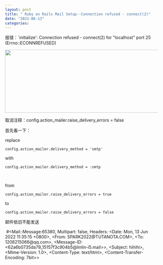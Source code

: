 ```yaml
---
layout: post
title: " Ruby on Rails Mail Setup--Connection refused - connect(2)"
date: "2022-06-13"
categories: 
---
```

<p>报错：`initialize&#39;: Connection refused - connect(2) for &quot;localhost&quot; port 25 (Errno::ECONNREFUSED)</p>

<p><img height="207" src="/uploads/ckeditor/pictures/13/image-20220613113551-1.png" width="1904" /></p>

<p>取消注释：config.action_mailer.raise_delivery_errors = false</p>

<p>首先看一下：</p>

<p>replace</p>

<pre class="lang-rb s-code-block">
<code class="hljs language-ruby">config.action_mailer.delivery_method = <span class="hljs-string">&#39;smtp&#39;</span>
</code></pre>

<p>with</p>

<pre class="lang-rb s-code-block">
<code class="hljs language-ruby">config.action_mailer.delivery_method = <span class="hljs-symbol">:smtp</span>
</code></pre>

<p>&nbsp;</p>

<p>from</p>

<pre class="lang-rb s-code-block">
<code class="hljs language-ruby">config.action_mailer.raise_delivery_errors = <span class="hljs-literal">true</span>
</code></pre>

<p>to</p>

<pre class="lang-rb s-code-block">
<code class="hljs language-ruby">config.action_mailer.raise_delivery_errors = <span class="hljs-literal">false</span>
</code></pre>

<p>邮件依旧不能发送</p>

<p>&nbsp;#&lt;Mail::Message:65380, Multipart: false, Headers: &lt;Date: Mon, 13 Jun 2022 11:35:15 +0800&gt;, &lt;From: SPARK2022@TUTANOTA.COM&gt;, &lt;To: 1208215066@qq.com&gt;, &lt;Message-ID: &lt;62a6b0735da79_15157f3c904b5@linlin-i5.mail&gt;&gt;, &lt;Subject: hihihi&gt;, &lt;Mime-Version: 1.0&gt;, &lt;Content-Type: text/html&gt;, &lt;Content-Transfer-Encoding: 7bit&gt;&gt;</p>

<p>&nbsp;</p>

